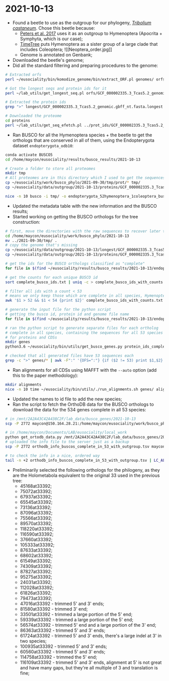 # 2021-10-13

- Found a beetle to use as the outgroup for our phylogeny, [*Tribolium castaneum*](https://www.ncbi.nlm.nih.gov/genome/?term=Tribolium+castaneum%5Borgn%5D). Chose this beetle because:
	- [Peters et al. 2017](https://www.sciencedirect.com/science/article/pii/S0960982217300593) uses it as an outgroup to Hymenoptera (Apocrita + Symphyta, which is our case);
	- [TimeTree](http://timetree.org/) puts Hymenoptera as a sister group of a large clade that includes Coleoptera;
		![[Neoptera_order.jpg]]
	- Genome is annotated on Genbank;
- Downloaded the beetle's genome;
- Did all the standard filtering and preparing procedures to the genome:
```bash
# Extracted orfs
perl ~/eusociality/bin/komodize_genome/bin/extract_ORF.pl genomes/ orfs/

# Got the longest seqs and protein ids for it
perl ~/lab_utils/get_longest_seq.pl orfs/GCF_000002335.3_Tcas5.2_genomic.gbff_nt.fasta > longest/GCF_000002335.3_Tcas5.2_genomic.gbff_nt.fasta.longest

# Extracted the protein ids
grep ">" longest/GCF_000002335.3_Tcas5.2_genomic.gbff_nt.fasta.longest | awk -F"protein_id:" '{print $2}' | awk -F"|" '{print $1}' > prot_ids/GCF_000002335.3_Tcas5.2_genomic.gbff_nt.fasta.longest.ids

# Downloaded the proteome
cd proteins
perl ~/lab_utils/get_seq_efetch.pl ../prot_ids/GCF_000002335.3_Tcas5.2_genomic.gbff_nt.fasta.longest.ids
```
- Ran BUSCO for all the Hymenoptera species + the beetle to get the orthologs that are conserved in all of them, using the Endopterygota dataset `endopterygota_odb10`:
```bash
conda activate BUSCO5
cd /home/maycon/eusociality/results/busco_results/2021-10-13

# Create a folder to store all proteomes
mkdir tmp
# All proteomes are in this directory which I used to get the sequences from the orthodb ID
cp ~/eusociality/work/busco_phylo/2021-09-30/tmp/prot/* tmp/
cp ~/eusociality/data/outgroup/2021-10-13/proteins/GCF_000002335.3_Tcas5.2_genomic.gbff_nt.fasta.longest.ids.aa.fa tmp/

nice -n 10 busco -i tmp/ -o endopterygota_52hymenoptera_1coleoptera_busco -m prot -l endopterygota_odb10 -c 50
```
- Updated the metadata table with the new information and the BUSCO results;
- Started working on getting the BUSCO orthologs for the tree construction:
```bash
# first, move the directories with the raw sequences to recover later to the new directory
cd /home/maycon/eusociality/work/busco_phylo/2021-10-13
mv ../2021-09-30/tmp/ .
# copy the genome that's missing
cp ~/eusociality/data/outgroup/2021-10-13/longest/GCF_000002335.3_Tcas5.2_genomic.gbff_nt.fasta.longest tmp/cds/
cp ~/eusociality/data/outgroup/2021-10-13/proteins/GCF_000002335.3_Tcas5.2_genomic.gbff_nt.fasta.longest.ids.aa.fa tmp/prot/

# get the ids for the BUSCO orthologs classified as "complete"
for file in $(find ~/eusociality/results/busco_results/2021-10-13/endopterygota_52hymenoptera_1coleoptera_busco/*/run*/ -name "full_table*.tsv"); do grep -v "^#" ${file} | awk '$2=="Complete" {print $1}' >> complete_busco_ids.txt; done # 52 Hymenoptera + 1 Coleoptera -> Endopterygota dataset

# get the counts for each unique BUSCO id
sort complete_busco_ids.txt | uniq -c > complete_busco_ids_with_counts.txt

# filter all ids with a count < 53 
# means we only keep those which are complete in all species, Hymenoptera + Coleoptera
awk '$1 > 52 && $1 < 54 {print $2}' complete_busco_ids_with_counts.txt > final_busco_ids_complete_in_53_with_outgroup.txt

# generate the input file for the python script
# getting the busco id, protein id and genome file name
for file in $(find ~/eusociality/results/busco_results/2021-10-13/endopterygota_52hymenoptera_1coleoptera_busco/*/run* -name "full_table*.tsv"); do short=$(echo "${file#*endopterygota_52hymenoptera_1coleoptera_busco/}"); echo "${short%%\.*}" >> protein_ids_complete_in_53_with_outgroup.txt; for id in $(cat final_busco_ids_complete_in_53_with_outgroup.txt); do grep -v "^#" ${file} | awk -v id="$id" '{OFS="|"} {if ($1==id) print $1,$3}' >> protein_ids_complete_in_53_with_outgroup.txt; done; done # all 53 species, including outgroup

# ran the python script to generate separate files for each ortholog
# complete in all species, containing the sequences for all 53 species
# for proteins and CDSs
mkdir genes
python3.6 ~/eusociality/bin/utils/get_busco_genes.py protein_ids_complete_in_53_with_outgroup.txt tmp/cds/ tmp/prot/ genes/

# checked that all generated files have 53 sequences each
grep -c ">" genes/* | awk -F":" '{OFS=":"} {if ($2 != 53) print $1,$2}'
```
- Ran alignments for all CDSs using MAFFT with the `--auto` option (add this to the paper methodology):
```bash
mkdir alignments
nice -n 10 time ~/eusociality/bin/utils/./run_alignments.sh genes/ alignments/ 50
```
- Updated the names to id file to add the new species;
- Ran the script to fetch the OrthoDB data for the BUSCO orthologs to download the data for the 534 genes complete in all 53 species:
```bash
# in /mnt/2A2A43C42A438C2F/lab_data/busco_genes/2021-10-13
scp -P 2772 maycon@150.164.28.21:/home/maycon/eusociality/work/busco_phylo/2021-10-13/final_busco_ids_complete_in_53_with_outgroup.txt .

# in /home/maycon/Documents/LAB/eusociality/local_work
python get_ortodb_data.py /mnt/2A2A43C42A438C2F/lab_data/busco_genes/2021-10-13/final_busco_ids_complete_in_53_with_outgroup.txt 4 /mnt/2A2A43C42A438C2F/lab_data/busco_genes/2021-10-13/orthodb_info_buscos_complete_in_53_with_outgroup.tsv
# uploaded the info file to the server just as a backup
scp -P 2772 orthodb_info_buscos_complete_in_53_with_outgroup.tsv maycon@150.164.28.21:/home/maycon/eusociality/work/busco_phylo/2021-10-13/

# to check the info in a nice, ordered way
tail -n +2 orthodb_info_buscos_complete_in_53_with_outgroup.tsv | LC_ALL=C sort -t "    " -g -r -k3,3 | less -S
```
- Preliminarily selected the following orthologs for the philogeny, as they are the Holometabola equivalent to the original 33 used in the previous tree:
	- 45168at33392;
	- 75072at33392;
	- 67937at33392;
	- 65545at33392;
	- 73136at33392;
	- 87096at33392;
	- 75566at33392;
	- 89570at33392;
	- 118220at33392;
	- 116590at33392;
	- 37660at33392;
	- 105333at33392;
	- 87633at33392;
	- 68602at33392;
	- 61549at33392;
	- 74309at33392;
	- 87827at33392;
	- 95275at33392;
	- 24031at33392;
	- 112028at33392;
	- 61826at33392;
	- 79473at33392;
	- 47016at33392 - trimmed 5' and 3' ends;
	- 81580at33392 - trimmed 3' end;
	- 33501at33392 - trimmed a large portion of the 5' end;
	- 59339at33392 - trimmed a large portion of the 5' end;
	- 56574at33392 - trimmed 5' end and a large portion of the 3' end;
	- 86363at33392 - trimmed 5' and 3' ends;
	- 61724at33392 - trimmed 5' and 3' ends, there's a large indel at 3' in two species;
	- 100935at33392 - trimmed 5' and 3' ends;
	- 60560at33392 - trimmed 5' and 3' ends;
	- 114758at33392 - trimmed the 5' end;
	- 116109at33392 - trimmed 5' and 3' ends, alignment at 5' is not great and have many gaps, but they're all multiple of 3 and translation is fine;